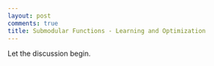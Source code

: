 ```yaml
---
layout: post
comments: true
title: Submodular Functions - Learning and Optimization 
---
```

Let the discussion begin.
